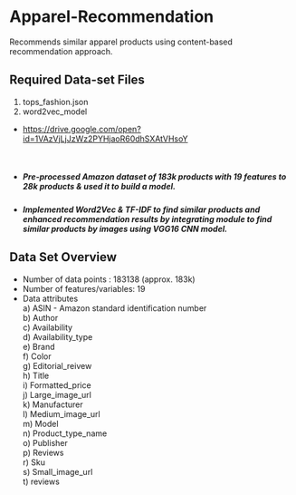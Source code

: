 # Apparel-Recommendation
Recommends similar apparel products using content-based recommendation approach.

## Required Data-set Files 
1) tops_fashion.json
2) word2vec_model
- https://drive.google.com/open?id=1VAzVjLjJzWz2PYHjaoR60dhSXAtVHsoY
<br/>

- ##### Pre-processed Amazon dataset of 183k products with 19 features to 28k products & used it to build a model.

- ##### Implemented Word2Vec & TF-IDF to find similar products and enhanced recommendation results by integrating module to find similar products by images using VGG16 CNN model.

## Data Set Overview
- Number of data points :  183138 (approx. 183k)
- Number of features/variables: 19
- Data attributes <br />
  a) ASIN - Amazon standard identification number <br />
  b) Author <br />
  c) Availability<br />
  d) Availability_type<br />
  e) Brand<br />
  f) Color<br />
  g) Editorial_reivew<br />
  h) Title<br />
  i) Formatted_price<br />
  j) Large_image_url<br />
  k) Manufacturer<br />
  l) Medium_image_url<br />
  m) Model<br />
  n) Product_type_name<br /> 
  o) Publisher<br />
  p) Reviews<br />
  r) Sku<br />
  s) Small_image_url<br />
  t) reviews<br />
 
